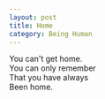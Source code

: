 ```yaml
---
layout: post
title: Home
category: Being Human 
---
```


You can't get home.  
You can only remember  
That you have always  
Been home.

